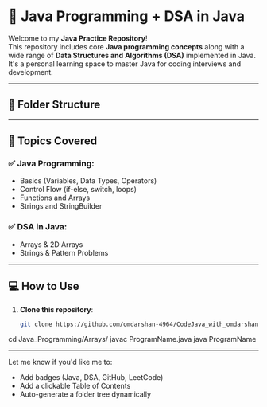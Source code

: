 # 🚀 Java Programming + DSA in Java

Welcome to my **Java Practice Repository**!  
This repository includes core **Java programming concepts** along with a wide range of **Data Structures and Algorithms (DSA)** implemented in Java. It's a personal learning space to master Java for coding interviews and development.

---

## 📂 Folder Structure


---

## 📌 Topics Covered

### ✅ Java Programming:
- Basics (Variables, Data Types, Operators)
- Control Flow (if-else, switch, loops)
- Functions and Arrays
- Strings and StringBuilder

### ✅ DSA in Java:
- Arrays & 2D Arrays
- Strings & Pattern Problems

---

## 💻 How to Use

1. **Clone this repository**:
   ```bash
   git clone https://github.com/omdarshan-4964/CodeJava_with_omdarshanpatil.git
cd Java_Programming/Arrays/
javac ProgramName.java
java ProgramName

---

Let me know if you'd like me to:
- Add badges (Java, DSA, GitHub, LeetCode)
- Add a clickable Table of Contents
- Auto-generate a folder tree dynamically

